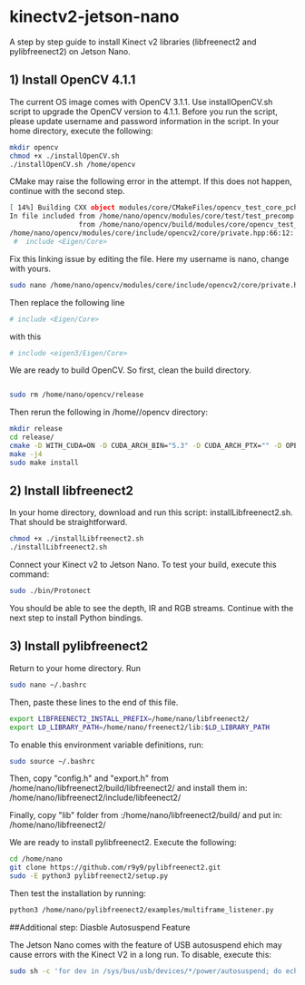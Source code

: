 # kinectv2-jetson-nano
A step by step guide to install Kinect v2 libraries (libfreenect2 and pylibfreenect2) on Jetson Nano.

## 1) Install OpenCV 4.1.1

The current OS image comes with OpenCV 3.1.1. Use installOpenCV.sh script to upgrade the OpenCV version to 4.1.1. Before you run the script, please update username and password information in the script. In your home directory, execute the following:

```bash
mkdir opencv
chmod +x ./installOpenCV.sh
./installOpenCV.sh /home/opencv
```

CMake may raise the following error in the attempt. If this does not happen, continue with the second step.

```bash
[ 14%] Building CXX object modules/core/CMakeFiles/opencv_test_core_pch_dephelp.dir/opencv_test_core_pch_dephelp.cxx.o
In file included from /home/nano/opencv/modules/core/test/test_precomp.hpp:12,
                 from /home/nano/opencv/build/modules/core/opencv_test_core_pch_dephelp.cxx:1:
/home/nano/opencv/modules/core/include/opencv2/core/private.hpp:66:12: fatal error: Eigen/Core: No such file or directory
 #  include <Eigen/Core>
```

Fix this linking issue by editing the file. Here my username is nano, change with yours.

```bash
sudo nano /home/nano/opencv/modules/core/include/opencv2/core/private.hpp
```

Then replace the following line

```bash
# include <Eigen/Core>
```
with this

```bash
# include <eigen3/Eigen/Core>
```

We are ready to build OpenCV. So first, clean the build directory.

```bash

sudo rm /home/nano/opencv/release

```

Then rerun the following in /home/<your-username>/opencv directory:

```bash
mkdir release
cd release/
cmake -D WITH_CUDA=ON -D CUDA_ARCH_BIN="5.3" -D CUDA_ARCH_PTX="" -D OPENCV_EXTRA_MODULES_PATH=../../opencv_contrib-4.1.1/modules -D WITH_GSTREAMER=ON -D WITH_LIBV4L=ON -D BUILD_opencv_python2=ON -D BUILD_opencv_python3=ON -D BUILD_TESTS=OFF -D BUILD_PERF_TESTS=OFF -D BUILD_EXAMPLES=OFF -D CMAKE_BUILD_TYPE=RELEASE -D CMAKE_INSTALL_PREFIX=/usr/local ..
make -j4
sudo make install
```

## 2) Install libfreenect2

In your home directory, download and run this script: installLibfreenect2.sh. That should be straightforward.

```bash
chmod +x ./installLibfreenect2.sh
./installLibfreenect2.sh
```

Connect your Kinect v2 to Jetson Nano. To test your build, execute this command:

```bash
sudo ./bin/Protonect
```

You should be able to see the depth, IR and RGB streams. Continue with the next step to install Python bindings.

## 3) Install pylibfreenect2

Return to your home directory. Run

```bash
sudo nano ~/.bashrc
```
Then, paste these lines to the end of this file.

```bash
export LIBFREENECT2_INSTALL_PREFIX=/home/nano/libfreenect2/
export LD_LIBRARY_PATH=/home/nano/freenect2/lib:$LD_LIBRARY_PATH
```

To enable this environment variable definitions, run:

```bash
sudo source ~/.bashrc
```
Then, copy "config.h" and "export.h" from /home/nano/libfreenect2/build/libfreenect2/ and install them in: /home/nano/libfreenect2/include/libfeenect2/

Finally, copy "lib" folder from :/home/nano/libfreenect2/build/ and put in: /home/nano/libfreenect2/

We are ready to install pylibfreenect2. Execute the following:

```bash
cd /home/nano
git clone https://github.com/r9y9/pylibfreenect2.git
sudo -E python3 pylibfreenect2/setup.py
```

Then test the installation by running:
```bash
python3 /home/nano/pylibfreenect2/examples/multiframe_listener.py 
```

##Additional step: Diasble Autosuspend Feature

The Jetson Nano comes with the feature of USB autosuspend ehich may cause errors with the Kinect V2 in a long run. To disable, execute this:


```bash
sudo sh -c 'for dev in /sys/bus/usb/devices/*/power/autosuspend; do echo -1 >$dev; done'```
```




